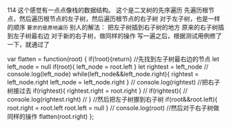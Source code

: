 114
这个感觉有一点点像栈的数据结构。
这个是二叉树的先序遍历
先遍历根节点，然后遍历根节点的左子树，然后遍历根节点的右子树
对于左子树，也是一样的顺序
`要求的是原地遍历`
别人的解法：
把左子树插到右子树的地方
原来的右子树插到左子树最右边
对于新的右子树，做同样的操作
写一遍之后，根据测试用例修了一下，就通过了

var flatten = function(root) {
    if(!root){return}
    //先找到左子树最右边的节点
    let left_node = null
    if(root){
        left_node = root.left
    }
    let rightest = left_node
    // console.log(left_node)
    while(left_node&&left_node.right){
        rightest = left_node.right
        left_node = left_node.right
    }
    // console.log(rightest)
    //把右子树接过去
    if(rightest){
        rightest.right = root.right
    }
    // if(rightest){
    //   console.log(rightest.right)
    // }
    //然后把左子树挪到右子树
    if(root&&root.left){
        root.right = root.left
        root.left = null
    }
    // console.log(root)
    //然后对于右子树做同样的操作
    flatten(root.right)
};